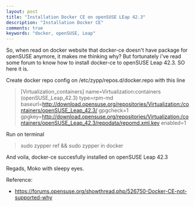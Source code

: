 ```yaml
---
layout: post
title: "Installation Docker CE on openSUSE LEap 42.3"
description: "Installation Docker CE"
comments: true
keywords: "docker, openSUSE, Leap"
---
```


So, when read on docker website that docker-ce doesn't have package for openSUSE anymore, it makes me thinking why? But fortunately i've read some forum to know how to install docker-ce to openSUSE Leap 42.3. SO here it is.

Create docker repo config on /etc/zypp/repos.d/docker.repo with this line
> [Virtualization_containers]
name=Virtualization:containers (openSUSE_Leap_42.3)
type=rpm-md
baseurl=http://download.opensuse.org/repositories/Virtualization:/containers/openSUSE_Leap_42.3/
gpgcheck=1
gpgkey=http://download.opensuse.org/repositories/Virtualization:/containers/openSUSE_Leap_42.3/repodata/repomd.xml.key
enabled=1

Run on terminal
> sudo zypper ref && sudo zypper in docker

And voila, docker-ce succesfully installed on openSUSE Leap 42.3

Regads,
Moko with sleepy eyes.

Reference:
- https://forums.opensuse.org/showthread.php/526750-Docker-CE-not-supported-why
